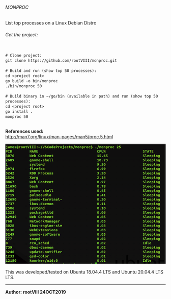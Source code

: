 ###### MONPROC
List top processes on a Linux Debian Distro

###### Get the project:
<pre>
  <code>
# Clone project:
git clone https://github.com/rootVIII/monproc.git

# Build and run (show top 50 processes):
cd &lt;project root&gt;
go build -o bin/monproc
./bin/monproc 50

# Build binary in ~/go/bin (available in path) and run (show top 50 processes):
cd &lt;project root&gt;
go install .
monproc 50
  </code>
</pre>


<b>References used:</b><br>
http://man7.org/linux/man-pages/man5/proc.5.html


<img src="https://github.com/rootVIII/monproc/blob/master/terminal_screenshot.png" alt="stdout">

This was developed/tested on Ubuntu 18.04.4 LTS and Ubuntu 20.04.4 LTS LTS.
<hr>
<b>Author: rootVIII 24OCT2019</b><br><br>

